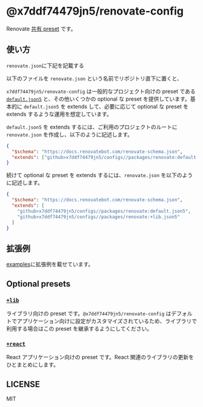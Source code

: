 # @x7ddf74479jn5/renovate-config

Renovate [共有 preset](https://docs.renovatebot.com/config-presets/) です。

## 使い方

`renovate.json`に下記を記載する

以下のファイルを `renovate.json` という名前でリポジトリ直下に置くと、

`x7ddf74479jn5/renovate-config` は一般的なプロジェクト向けの preset である [`default.json5`](https://github.com/x7ddf74479jn5/configs/packages/renovate/blob/main/default.json5) と、その他いくつかの optional な preset を提供しています。基本的に `default.json5` を extends して、必要に応じて optional な preset を extends するような運用を想定しています。

`default.json5` を extends するには、ご利用のプロジェクトのルートに `renovate.json` を作成し、以下のように記述します。

```json
{
  "$schema": "https://docs.renovatebot.com/renovate-schema.json",
  "extends": ["github>x7ddf74479jn5/configs//packages/renovate:default.json5"]
}
```

続けて optional な preset を extends するには、`renovate.json` を以下のように記述します。

```json
{
  "$schema": "https://docs.renovatebot.com/renovate-schema.json",
  "extends": [
    "github>x7ddf74479jn5/configs//packages/renovate:default.json5",
    "github>x7ddf74479jn5/configs//packages/renovate:+lib.json5"
  ]
}
```

## 拡張例

[examples](https://github.com/x7ddf74479jn5/configs/tree/main/packages/renovate/examples)に拡張例を載せています。

## Optional presets

### [`+lib`](https://github.com/x7ddf74479jn5/configs/blob/main/packages/renovate/+lib.json5)

ライブラリ向けの preset です。`@x7ddf74479jn5/renovate-config` はデフォルトでアプリケーション向けに設定がカスタマイズされているため、ライブラリで利用する場合はこの preset を継承するようにしてください。

### [`+react`](https://github.com/x7ddf74479jn5/configs/blob/main/packages/renovate/+react.json5)

React アプリケーション向けの preset です。React 関連のライブラリの更新をひとまとめにします。

## LICENSE

MIT
